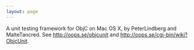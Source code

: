 ```yaml
---
layout: page
---
```




A unit testing framework for ObjC on Mac OS X, by PeterLindberg and MalteTancred. See http://oops.se/objcunit and http://oops.se/cgi-bin/wiki?ObjcUnit.
